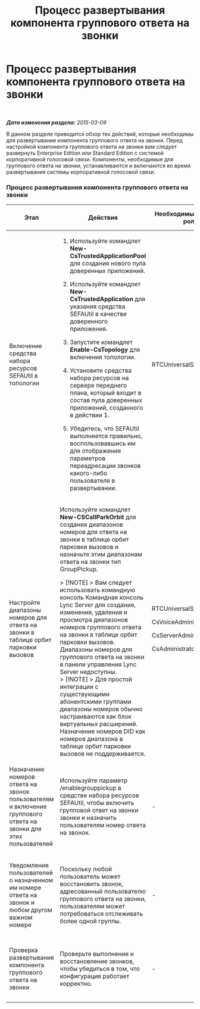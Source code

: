 ﻿---
title: Процесс развертывания компонента группового ответа на звонки
TOCTitle: Процесс развертывания компонента группового ответа на звонки
ms:assetid: 082daeac-e667-4e2d-b78d-8e0901f9f0e9
ms:mtpsurl: https://technet.microsoft.com/ru-ru/library/JJ945615(v=OCS.15)
ms:contentKeyID: 52058159
ms.date: 05/19/2016
mtps_version: v=OCS.15
ms.translationtype: HT
---

# Процесс развертывания компонента группового ответа на звонки

 

_**Дата изменения раздела:** 2015-03-09_

В данном разделе приводится обзор тех действий, которые необходимы для развертывания компонента группового ответа на звонки. Перед настройкой компонента группового ответа на звонки вам следует развернуть Enterprise Edition или Standard Edition с системой корпоративной голосовой связи. Компоненты, необходимые для группового ответа на звонки, устанавливаются и включаются во время развертывания системы корпоративной голосовой связи.

### Процесс развертывания компонента группового ответа на звонки

<table>
<colgroup>
<col style="width: 25%" />
<col style="width: 25%" />
<col style="width: 25%" />
<col style="width: 25%" />
</colgroup>
<thead>
<tr class="header">
<th>Этап</th>
<th>Действия</th>
<th>Необходимые группы и роли</th>
<th>Документация по развертыванию</th>
</tr>
</thead>
<tbody>
<tr class="odd">
<td><p>Включение средства набора ресурсов SEFAUtil в топологии</p></td>
<td><ol>
<li><p>Используйте командлет <strong>New-CsTrustedApplicationPool</strong> для создания нового пула доверенных приложений.</p></li>
<li><p>Используйте командлет <strong>New-CsTrustedApplication</strong> для указания средства SEFAUtil в качестве доверенного приложения.</p></li>
<li><p>Запустите командлет <strong>Enable-CsTopology</strong> для включения топологии.</p></li>
<li><p>Установите средства набора ресурсов на сервере переднего плана, который входит в состав пула доверенных приложений, созданного в действии 1.</p></li>
<li><p>Убедитесь, что SEFAUtil выполняется правильно, воспользовавшись им для отображения параметров переадресации звонков какого-либо пользователя в развертывании.</p></li>
</ol></td>
<td><p>RTCUniversalServerAdmins</p></td>
<td><p><a href="lync-server-2013-deploy-the-sefautil-tool.md">Развертывание инструмента SEFAUtil</a></p></td>
</tr>
<tr class="even">
<td><p>Настройте диапазоны номеров для ответа на звонки в таблице орбит парковки вызовов</p></td>
<td><p>Используйте командлет <strong>New-CSCallParkOrbit</strong> для создания диапазонов номеров для ответа на звонки в таблице орбит парковки вызовов и назначьте этим диапазонам ответа на звонки тип GroupPickup.</p>
<div class="alert">
> [!NOTE]
> Вам следует использовать командную консоль Командная консоль Lync Server для создания, изменения, удаления и просмотра диапазонов номеров группового ответа на звонки в таблице орбит парковки вызовов. Диапазоны номеров для группового ответа на звонки в панели управления Lync Server недоступны.

</div>
<div class="alert">
> [!NOTE]
> Для простой интеграции с существующими абонентскими группами диапазоны номеров обычно настраиваются как блок виртуальных расширений. Назначение номеров DID как номеров диапазона в таблице орбит парковки вызовов не поддерживается.

</div></td>
<td><p>RTCUniversalServerAdmins</p>
<p>CsVoiceAdministrator</p>
<p>CsServerAdministrator</p>
<p>CsAdministrator</p></td>
<td><p><a href="lync-server-2013-configure-call-pickup-group-numbers.md">Настройка номеров группы ответа на звонки</a></p></td>
</tr>
<tr class="odd">
<td><p>Назначение номеров ответа на звонок пользователям и включение группового ответа на звонки для этих пользователей</p></td>
<td><p>Используйте параметр /enablegrouppickup в средстве набора ресурсов SEFAUtil, чтобы включить групповой ответ на звонки звонки и назначить пользователям номер ответа на звонок.</p></td>
<td><p>-</p></td>
<td><p><a href="lync-server-2013-enable-group-call-pickup-for-users-and-assign-a-group-number.md">Включение группового ответа на звонки для пользователей и назначение группового номера</a></p></td>
</tr>
<tr class="even">
<td><p>Уведомление пользователей о назначенном им номере ответа на звонок и любом другом важном номере</p></td>
<td><p>Поскольку любой пользователь может восстановить звонок, адресованный пользователю группового ответа на звонки, пользователям может потребоваться отслеживать более одной группы.</p></td>
<td><p>-</p></td>
<td><p><a href="lync-server-2013-communicate-group-call-pickup-assignment-to-users.md">Сообщение пользователям о назначении ответа на звонок в группе</a></p></td>
</tr>
<tr class="odd">
<td><p>Проверка развертывания компонента группового ответа на звонки</p></td>
<td><p>Проверьте выполнение и восстановление звонков, чтобы убедиться в том, что конфигурация работает корректно.</p></td>
<td><p>-</p></td>
<td><p><a href="lync-server-2013-optional-verify-the-group-call-pickup-deployment.md">(Необязательно) Проверка развертывания компонента группового ответа на звонки</a></p></td>
</tr>
</tbody>
</table>

